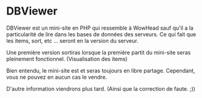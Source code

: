 # DBViewer

DBViewer est un mini-site en PHP qui ressemble à WowHead sauf qu'il a la particularité de lire dans les bases de données des serveurs. Ce qui fait que les items, sort, etc ... seront en la version du serveur.

Une première version sortiras lorsque la première partit du mini-site seras pleinement fonctionnel. (Visualisation des items)

Bien entendu, le mini-site est et seras toujours en libre partage. Cependant, vous ne pouvez en aucun cas le vendre.

D'autre information viendrons plus tard. (Ainsi que la correction de faute. ;))
